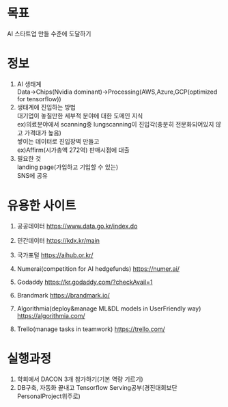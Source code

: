 # 목표
AI 스타트업 만들 수준에 도달하기<br>

# 정보 
1. AI 생태계<br>
Data->Chips(Nvidia dominant)->Processing(AWS,Azure,GCP(optimized for tensorflow))<br>
2. 생태계에 진입하는 방법<br>
대기업이 놓칠만한 세부적 분야에 대한 도메인 지식<br>
ex)의료분야에서 scanning중 lungscanning이 진입각(충분히 전문화되어있지 않고 가격대가 높음)<br>
쌓이는 데이터로 진입장벽 만들고  <br>
ex)Affirm(시가총액 272억) 판매시점에 대출<br>
3. 필요한 것<br>
landing page(가입하고 기입할 수 있는)<br>
SNS에 공유<br>

# 유용한 사이트
1. 공공데이터 https://www.data.go.kr/index.do<br>
2. 민간데이터 https://kdx.kr/main
3. 국가포털 https://aihub.or.kr/
4. Numerai(competition for AI hedgefunds) https://numer.ai/

1. Godaddy https://kr.godaddy.com/?checkAvail=1
2. Brandmark https://brandmark.io/
3. Algorithmia(deploy&manage ML&DL models in UserFriendly way) https://algorithmia.com/
4. Trello(manage tasks in teamwork) https://trello.com/

# 실행과정
1. 학회에서 DACON 3개 참가하기(기본 역량 기르기) <br>
2. DB구축, 자동화 끝내고 Tensorflow Serving공부(경진대회보단 PersonalProject위주로)
